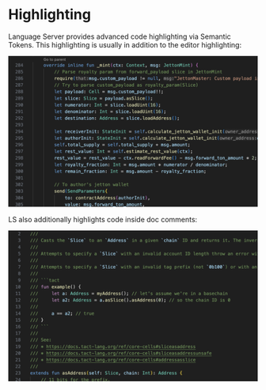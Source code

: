 # Highlighting

Language Server provides advanced code highlighting via Semantic Tokens. This highlighting is usually in addition to the
editor highlighting:

![](../assets/highlighting.png)

LS also additionally highlights code inside doc comments:

![](../assets/comment-highlighting.png)
